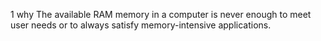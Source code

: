 1 why
The available RAM memory in a computer is never enough to meet user needs or to always satisfy memory-intensive applications.


